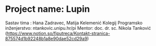 # Project name: Lupin

Sastav tima : Hana Zadravec, Matija Kelemenić
Kolegij Programsko inženjerstvo: ntankovic.unipu.hr/pi
Mentor: doc. dr. sc. Nikola Tanković (https://www.notion.so/fiputreca/Kontakt-stranica-875574d1b92248b1a8e90dae52cd29a9)
